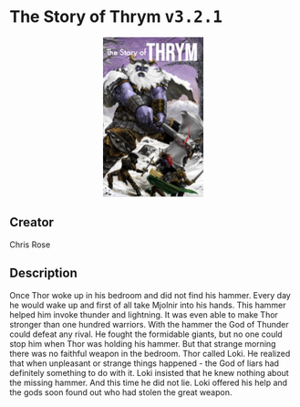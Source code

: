 
# The Story of Thrym <kbd>v3.2.1</kbd>

<center>
  <img src="./cover-1024.jpg"/>
</center>

## Creator
Chris Rose

## Description
Once Thor woke up in his bedroom and did not find his hammer. Every day he would wake up and first of all take Mjolnir into his hands. This hammer helped him invoke thunder and lightning. It was even able to make Thor stronger than one hundred warriors. With the hammer the God of Thunder could defeat any rival. He fought the formidable giants, but no one could stop him when Thor was holding his hammer. But that strange morning there was no faithful weapon in the bedroom. Thor called Loki. He realized that when unpleasant or strange things happened - the God of liars had definitely something to do with it. Loki insisted that he knew nothing about the missing hammer. And this time he did not lie. Loki offered his help and the gods soon found out who had stolen the great weapon.

